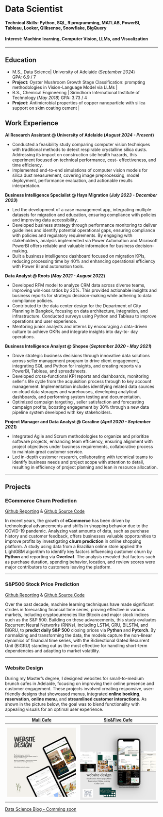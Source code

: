 # Data Scientist

#### Technical Skills: Python, SQL, R programming, MATLAB, PowerBI, Tableau, Looker, Qliksense, Snowflake, BigQuery
#### Interest: Machine learning, Computer Vision, LLMs, and Visualization

-----

## Education
							       		
- M.S., Data Science| University of Adelaide (_September 2024_) <br> GPA: 6.9 / 7
- **Project:** Oyster Mushroom Growth Stage Classification: prompting methodologies in Vision-Language Model via LLMs |
- B.S., Chemical Engineering | Sirindhorn International Institute of Technology (_May 2018_) GPA: 3.73 / 4
- **Project:** Antimicrobial properties of copper nanoparticle with silica support on skim coating cement |

## Work Experience
**AI Research Assistant @ University of Adelaide (_August 2024 - Present_)**
- Conducted a feasibility study comparing computer vision techniques with traditional methods to detect respirable crystalline silica dusts. Addressing its impact on construction site health hazards, this experiment focused on technical performance, cost- effectiveness, and time efficiency.
- Implemented end-to-end simulations of computer vision models for silica dust measurement, covering image preprocessing, model deployment, performance evaluation, and actionable results interpretation.

**Business Intelligence Specialist @ Hays Migration (_July 2023 - December 2023_)**
- Led the development of a case management app, integrating multiple datasets for migration and education, ensuring compliance with policies and improving data accessibility.
- Developed business strategy through performance monitoring to deliver guidelines and identify potential operational gaps, ensuring compliance with policies and regulatory requirements. By engaging with stakeholders, analysis implemented via Power Automation and Microsoft PowerBI offers reliable and valuable information for business decision-making.
- Built a business intelligence dashboard focused on migration KPIs, reducing processing time by 40% and enhancing operational efficiency with Power BI and automation tools.

**Data Analyst @ Roots (_May 2021 - August 2022_)**
- Developed RFM model to analyze CRM data across diverse teams, improving win-loss ratios by 20%. This provided actionable insights and business reports for strategic decision-making while adhering to data compliance policies.
- Contributed to the data center design for the Department of City Planning in Bangkok, focusing on data architecture, integration, and infrastructure. Conducted surveys using Python and Tableau to improve operations and user experience.
- Mentoring junior analysts and interns by encouraging a data-driven culture to achieve OKRs and integrate insights into day-to- day operations.

**Business Intelligence Analyst @ Shopee (_September 2020 - May 2021_)**
- Drove strategic business decisions through innovative data solutions across seller management program to drive client engagement, integrating SQL and Python for insights, and creating reports via PowerBI, Tableau, and spreadsheets.
- Developed cross-functional KPI reports and dashboards, monitoring seller's life cycle from the acquisition process through to key account management. Implementation includes identifying related data sources on cloud data storages and warehouses, developing analytical dashboards, and performing system testing and documentation.
- Optimized campaign targeting , seller satisfaction and forecasting campaign profits, boosting engagement by 30% through a new data pipeline system developed with key stakeholders.

**Project Manager and Data Analyst @ Coraline (_April 2020 - September 2021_)**
- Integrated Agile and Scrum methodologies to organize and prioritize software projects, enhancing team efficiency, ensuring alignment with project objectives under business requirements, collaborative process to maintain great customer service.
- Led in-depth customer research, collaborating with technical teams to identify business needs and project scope with attention to detail, resulting in efficiency of project planning and lean in resource allocation.

-----

## Projects
### ECommerce Churn Prediction

[Github Reporting](https://github.com/possakorn/DataScience-AcademicMaterial/blob/main/05_BigDataProject/partD_summary.pdf) & [Github Source Code](https://github.com/possakorn/DataScience-AcademicMaterial/blob/main/05_BigDataProject/implementation%20code.Rmd)

In recent years, the growth of **eCommerce** has been driven by technological advancements and shifts in shopping behavior due to the COVID-19 pandemic. Analyzing vast amounts of data, such as purchase history and customer feedback, offers businesses valuable opportunities to improve profits by investigating **churn prediction** in online shopping platform. A study using data from a Brazilian online store applied the LightGBM algorithm to identify key factors influencing customer churn by **Python** and reporting via **Overleaf**. The analysis revealed that factors such as purchase duration, spending behavior, location, and review scores were major contributors to customers leaving the platform.

-----

### S&P500 Stock Price Prediction

[Github Reporting](https://github.com/possakorn/DataScience-AcademicMaterial/blob/main/06_Deeplearning/DeepLearning_StockPricePrediction_RNN.pdf) & [Github Source Code](https://github.com/possakorn/DataScience-AcademicMaterial/blob/main/06_Deeplearning/Code_StockPricePrediction_RNN.ipynb)

Over the past decade, machine learning techniques have made significant strides in forecasting financial time series, proving effective in various markets, including cryptocurrencies like Bitcoin and major stock indices such as the S&P 500. Building on these advancements, this study evaluates Recurrent Neural Networks (RNNs), including LSTM, GRU, BiLSTM, and BiGRU, to **predict daily S&P 500** closing prices via **Python** and **Pytorch**. By normalizing and transforming the data, the models capture the non-linear dynamics of financial time series, with the Bidirectional Gated Recurrent Unit (BiGRU) standing out as the most effective for handling short-term dependencies and adapting to market volatility.

-----

### Website Design


During my Master’s degree, I designed websites for small-to-medium brunch cafes in Adelaide, focusing on improving their online presence and customer engagement. These projects involved creating responsive, user-friendly designs that showcased menus, integrated **online booking**, **reservation**, **online menu**, and **streamlined customer interactions**. As shown in the picture below, the goal was to blend functionality with appealing visuals for an optimal user experience.

[Mali Cafe](https://www.malicafe.com.au/)           |  [Six&Five Cafe](https://www.sixandfivecafe.com.au/)
:-------------------------:|:-------------------------:
![Mali Cafe](/assets/img/websiteprofile_malicafe.png)  |   ![Six&Five Cafe](/assets/img/websiteprofile_sixandfivecafe.png) 




<!-- ## Publications
1. Talebi S., Lary D.J., Wijeratne L. OH., and Lary, T. Modeling Autonomic Pupillary Responses from External Stimuli Using Machine Learning (2019). DOI: 10.26717/BJSTR.2019.20.003446 -->

[Data Science Blog - Comming soon](https://medium.com)
